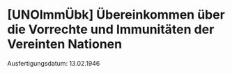 # [UNOImmÜbk] Übereinkommen über die Vorrechte und Immunitäten der Vereinten Nationen

Ausfertigungsdatum: 13.02.1946

 